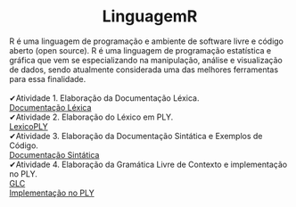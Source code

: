 <h1 align="center"> LinguagemR </h1>

R é uma linguagem de programação e ambiente de software livre
e código aberto (open source). R é uma linguagem de programação 
estatística e gráfica que vem se especializando na manipulação, análise
e visualização de dados, sendo atualmente considerada uma das melhores
ferramentas para essa finalidade. <br>
<br>
✔Atividade 1. Elaboração da Documentação Léxica. <br>
[Documentação Léxica](https://github.com/JessicaPortilio/LinguagemR/blob/main/documentos/Documenta%C3%A7%C3%A3o%20R.pdf) <br>
✔Atividade 2. Elaboração do Léxico em PLY. <br>
[LexicoPLY](https://github.com/JessicaPortilio/LinguagemR/blob/main/ExpressionLanguageLex.py.py)<br>
✔Atividade 3. Elaboração da Documentação Sintática e Exemplos de Código. <br>
[Documentação Sintática](https://github.com/JessicaPortilio/LinguagemR/blob/main/documentos/Documenta%C3%A7%C3%A3o%20Sint%C3%A1tica%20da%20Linguagem%20R.pdf)<br>
✔Atividade 4. Elaboração da Gramática Livre de Contexto e implementação no PLY. <br>
[GLC](https://github.com/JessicaPortilio/LinguagemR/blob/main/documentos/GLC%20da%20Linguagem%20de%20Programa%C3%A7%C3%A3o%20R.pdf)<br>
[Implementação no PLY](https://github.com/JessicaPortilio/LinguagemR/blob/main/ExpressionLanguageParser.py)<br>
<br>
